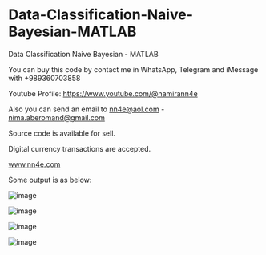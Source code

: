 # Data-Classification-Naive-Bayesian-MATLAB
Data Classification Naive Bayesian - MATLAB

You can buy this code by contact me in WhatsApp, Telegram and iMessage with +989360703858

Youtube Profile: https://www.youtube.com/@namirann4e

Also you can send an email to nn4e@aol.com - nima.aberomand@gmail.com

Source code is available for sell.

Digital currency transactions are accepted.

www.nn4e.com

Some output is as below:

![image](https://github.com/user-attachments/assets/c70839a5-4fe7-45c0-9778-a9a3e387caa3)

![image](https://github.com/user-attachments/assets/e5a5ab1a-3fef-41ec-bf5b-e5112cf3bc61)

![image](https://github.com/user-attachments/assets/5a41b150-eb6c-465b-bace-948e1e791317)

![image](https://github.com/user-attachments/assets/a77bd771-7e51-41c2-ac72-4bb7d2ef1b00)
